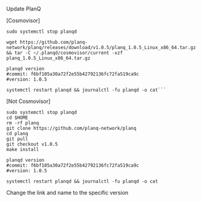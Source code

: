 Update PlanQ

[Cosmovisor]  
```
sudo systemctl stop planqd

wget https://github.com/planq-network/planq/releases/download/v1.0.5/planq_1.0.5_Linux_x86_64.tar.gz && tar -C ~/.planqd/cosmovisor/current -xzf planq_1.0.5_Linux_x86_64.tar.gz

planqd version
#commit: f6bf105a30a72f2e55b42792136fc72fa519ca9c
#version: 1.0.5

systemctl restart planqd && journalctl -fu planqd -o cat```
```
[Not Cosmovisor]
```
sudo systemctl stop planqd
cd $HOME
rm -rf planq
git clone https://github.com/planq-network/planq
cd planq
git pull 
git checkout v1.0.5
make install

planqd version
#commit: f6bf105a30a72f2e55b42792136fc72fa519ca9c
#version: 1.0.5

systemctl restart planqd && journalctl -fu planqd -o cat
```



Change the link and name to the specific version
